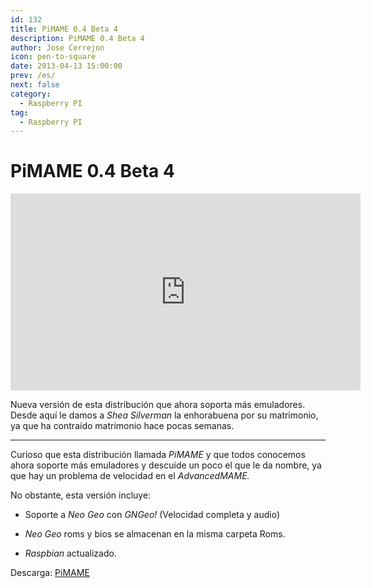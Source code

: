```yaml
---
id: 132
title: PiMAME 0.4 Beta 4
description: PiMAME 0.4 Beta 4
author: Jose Cerrejon
icon: pen-to-square
date: 2013-04-13 15:00:00
prev: /es/
next: false
category:
  - Raspberry PI
tag:
  - Raspberry PI
---
```


# PiMAME 0.4 Beta 4

<iframe width="560" height="315" src="http://www.youtube.com/embed/xyj-a1OqA-w" frameborder="0" allowfullscreen></iframe>

Nueva versión de esta distribución que ahora soporta más emuladores. Desde aquí le damos a *Shea Silverman* la enhorabuena por su matrimonio, ya que ha contraído matrimonio hace pocas semanas.

- - -
Curioso que esta distribución llamada *PiMAME* y que todos conocemos ahora soporte más emuladores y descuide un poco el que le da nombre, ya que hay un problema de velocidad en el *AdvancedMAME.*

No obstante, esta versión incluye:

* Soporte a *Neo Geo* con *GNGeo!* (Velocidad completa y audio)

* *Neo Geo* roms y bios se almacenan en la misma carpeta Roms.

* *Raspbian* actualizado.

Descarga: [PiMAME](http://blog.sheasilverman.com/pimame-raspberry-pi-os-download/)